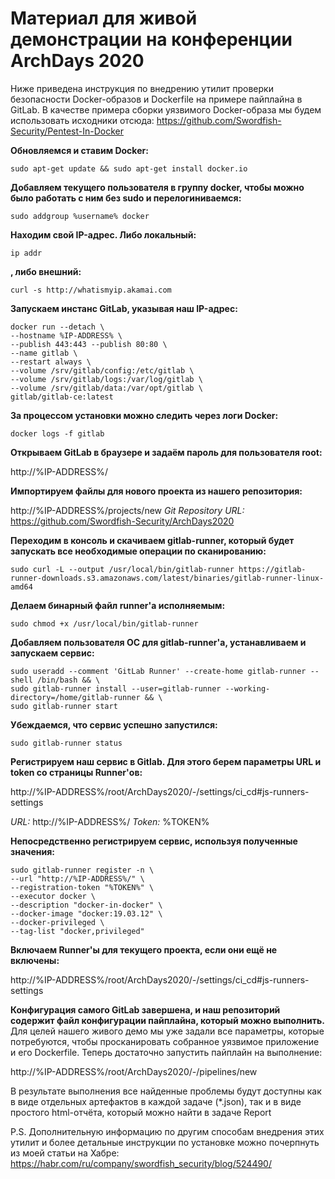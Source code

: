 # Материал для живой демонстрации на конференции ArchDays 2020

Ниже приведена инструкция по внедрению утилит проверки безопасности Docker-образов и Dockerfile на примере пайплайна в GitLab.
В качестве примера сборки уязвимого Docker-образа мы будем использовать исходники отсюда: https://github.com/Swordfish-Security/Pentest-In-Docker

**Обновляемся и ставим Docker:**

`sudo apt-get update && sudo apt-get install docker.io`

**Добавляем текущего пользователя в группу docker, чтобы можно было работать с ним без sudo и перелогиниваемся:**

`sudo addgroup %username% docker`

**Находим свой IP-адрес. Либо локальный:**

`ip addr`

**, либо внешний:**

`curl -s http://whatismyip.akamai.com`

**Запускаем инстанс GitLab, указывая наш IP-адрес:**

    docker run --detach \
    --hostname %IP-ADDRESS% \
    --publish 443:443 --publish 80:80 \
    --name gitlab \
    --restart always \
    --volume /srv/gitlab/config:/etc/gitlab \
    --volume /srv/gitlab/logs:/var/log/gitlab \
    --volume /srv/gitlab/data:/var/opt/gitlab \
    gitlab/gitlab-ce:latest

**За процессом установки можно следить через логи Docker:**

`docker logs -f gitlab`

**Открываем GitLab в браузере и задаём пароль для пользователя root:**

http://%IP-ADDRESS%/

**Импортируем файлы для нового проекта из нашего репозитория:**

http://%IP-ADDRESS%/projects/new
*Git Repository URL:* https://github.com/Swordfish-Security/ArchDays2020

**Переходим в консоль и скачиваем gitlab-runner, который будет запускать все необходимые операции по сканированию:**

`sudo curl -L --output /usr/local/bin/gitlab-runner https://gitlab-runner-downloads.s3.amazonaws.com/latest/binaries/gitlab-runner-linux-amd64`

**Делаем бинарный файл runner'a исполняемым:**

`sudo chmod +x /usr/local/bin/gitlab-runner`

**Добавляем пользователя ОС для gitlab-runner'а, устанавливаем и запускаем сервис:**

    sudo useradd --comment 'GitLab Runner' --create-home gitlab-runner --shell /bin/bash && \
    sudo gitlab-runner install --user=gitlab-runner --working-directory=/home/gitlab-runner && \
    sudo gitlab-runner start

**Убеждаемся, что сервис успешно запустился:**

`sudo gitlab-runner status`

**Регистрируем наш сервис в Gitlab. Для этого берем параметры URL и token со страницы Runner'ов:**

http://%IP-ADDRESS%/root/ArchDays2020/-/settings/ci_cd#js-runners-settings

*URL:*
http://%IP-ADDRESS%/
*Token:*
%TOKEN%

**Непосредственно регистрируем сервис, используя полученные значения:**

    sudo gitlab-runner register -n \
    --url "http://%IP-ADDRESS%/" \
    --registration-token "%TOKEN%" \
    --executor docker \
    --description "docker-in-docker" \
    --docker-image "docker:19.03.12" \
    --docker-privileged \
    --tag-list "docker,privileged"

**Включаем Runner'ы для текущего проекта, если они ещё не включены:**

http://%IP-ADDRESS%/root/ArchDays2020/-/settings/ci_cd#js-runners-settings

**Конфигурация самого GitLab завершена, и наш репозиторий содержит файл конфигурации пайплайна, который можно выполнить.**
Для целей нашего живого демо мы уже задали все параметры, которые потребуются, чтобы просканировать собранное уязвимое приложение и его Dockerfile.
Теперь достаточно запустить пайплайн на выполнение: 

http://%IP-ADDRESS%/root/ArchDays2020/-/pipelines/new

В результате выполнения все найденные проблемы будут доступны как в виде отдельных артефактов в каждой задаче (*.json), так и в виде простого html-отчёта, который можно найти в задаче Report

P.S. Дополнительную информацию по другим способам внедрения этих утилит и более детальные инструкции по установке можно почерпнуть из моей статьи на Хабре: https://habr.com/ru/company/swordfish_security/blog/524490/
